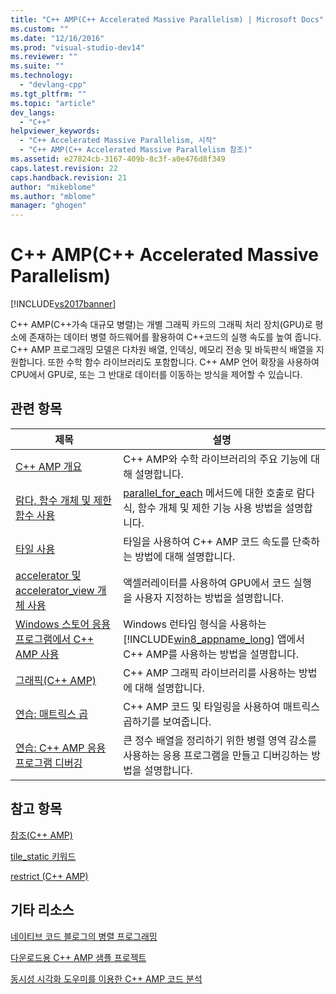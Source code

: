 ```yaml
---
title: "C++ AMP(C++ Accelerated Massive Parallelism) | Microsoft Docs"
ms.custom: ""
ms.date: "12/16/2016"
ms.prod: "visual-studio-dev14"
ms.reviewer: ""
ms.suite: ""
ms.technology: 
  - "devlang-cpp"
ms.tgt_pltfrm: ""
ms.topic: "article"
dev_langs: 
  - "C++"
helpviewer_keywords: 
  - "C++ Accelerated Massive Parallelism, 시작"
  - "C++ AMP(C++ Accelerated Massive Parallelism 참조)"
ms.assetid: e27824cb-3167-409b-8c3f-a0e476d8f349
caps.latest.revision: 22
caps.handback.revision: 21
author: "mikeblome"
ms.author: "mblome"
manager: "ghogen"
---
```

# C++ AMP(C++ Accelerated Massive Parallelism)
[!INCLUDE[vs2017banner](../../assembler/inline/includes/vs2017banner.md)]

C\+\+ AMP\(C\+\+가속 대규모 병렬\)는 개별 그래픽 카드의 그래픽 처리 장치\(GPU\)로 평소에 존재하는 데이터 병렬 하드웨어를 활용하여 C\+\+코드의 실행 속도를 높여 줍니다.  C\+\+ AMP 프로그래밍 모델은 다차원 배열, 인덱싱, 메모리 전송 및 바둑판식 배열을 지원합니다.  또한 수학 함수 라이브러리도 포함합니다.  C\+\+ AMP 언어 확장을 사용하여 CPU에서 GPU로, 또는 그 반대로 데이터를 이동하는 방식을 제어할 수 있습니다.  
  
## 관련 항목  
  
|제목|설명|  
|--------|--------|  
|[C\+\+ AMP 개요](../../parallel/amp/cpp-amp-overview.md)|C\+\+ AMP와 수학 라이브러리의 주요 기능에 대해 설명합니다.|  
|[람다, 함수 개체 및 제한 함수 사용](../../parallel/amp/using-lambdas-function-objects-and-restricted-functions.md)|[parallel\_for\_each](../Topic/parallel_for_each%20Function%20\(C++%20AMP\).md) 메서드에 대한 호출로 람다 식, 함수 개체 및 제한 기능 사용 방법을 설명합니다.|  
|[타일 사용](../../parallel/amp/using-tiles.md)|타일을 사용하여 C\+\+ AMP 코드 속도를 단축하는 방법에 대해 설명합니다.|  
|[accelerator 및 accelerator\_view 개체 사용](../../parallel/amp/using-accelerator-and-accelerator-view-objects.md)|액셀러레이터를 사용하여 GPU에서 코드 실행을 사용자 지정하는 방법을 설명합니다.|  
|[Windows 스토어 응용 프로그램에서 C\+\+ AMP 사용](../../parallel/amp/using-cpp-amp-in-windows-store-apps.md)|Windows 런타임 형식을 사용하는 [!INCLUDE[win8_appname_long](../../build/includes/win8_appname_long_md.md)] 앱에서 C\+\+ AMP를 사용하는 방법을 설명합니다.|  
|[그래픽\(C\+\+ AMP\)](../../parallel/amp/graphics-cpp-amp.md)|C\+\+ AMP 그래픽 라이브러리를 사용하는 방법에 대해 설명합니다.|  
|[연습: 매트릭스 곱](../../parallel/amp/walkthrough-matrix-multiplication.md)|C\+\+ AMP 코드 및 타일링을 사용하여 매트릭스 곱하기를 보여줍니다.|  
|[연습: C\+\+ AMP 응용 프로그램 디버깅](../../parallel/amp/walkthrough-debugging-a-cpp-amp-application.md)|큰 정수 배열을 정리하기 위한 병렬 영역 감소를 사용하는 응용 프로그램을 만들고 디버깅하는 방법을 설명합니다.|  
  
## 참고 항목  
 [참조\(C\+\+ AMP\)](../../parallel/amp/reference/reference-cpp-amp.md)  
  
 [tile\_static 키워드](../../cpp/tile-static-keyword.md)  
  
 [restrict \(C\+\+ AMP\)](../../cpp/restrict-cpp-amp.md)  
  
## 기타 리소스  
 [네이티브 코드 블로그의 병렬 프로그래밍](http://go.microsoft.com/fwlink/p/?LinkId=238472)  
  
 [다운로드용 C\+\+ AMP 샘플 프로젝트](http://go.microsoft.com/fwlink/p/?LinkId=248508)  
  
 [동시성 시각화 도우미를 이용한 C\+\+ AMP 코드 분석](http://go.microsoft.com/fwlink/?LinkID=253987&clcid=0x409)